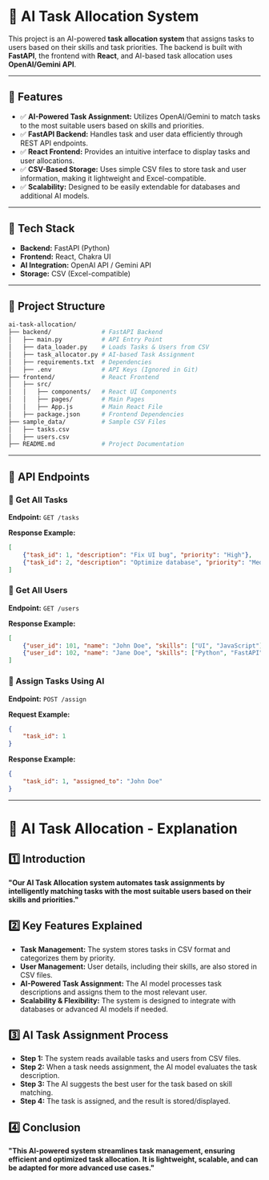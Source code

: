 # 🚀 AI Task Allocation System

This project is an AI-powered **task allocation system** that assigns tasks to users based on their skills and task priorities. The backend is built with **FastAPI**, the frontend with **React**, and AI-based task allocation uses **OpenAI/Gemini API**.

---

## 📌 Features

- ✅ **AI-Powered Task Assignment:** Utilizes OpenAI/Gemini to match tasks to the most suitable users based on skills and priorities.
- ✅ **FastAPI Backend:** Handles task and user data efficiently through REST API endpoints.
- ✅ **React Frontend:** Provides an intuitive interface to display tasks and user allocations.
- ✅ **CSV-Based Storage:** Uses simple CSV files to store task and user information, making it lightweight and Excel-compatible.
- ✅ **Scalability:** Designed to be easily extendable for databases and additional AI models.

---

## 🦜 Tech Stack

- **Backend:** FastAPI (Python)
- **Frontend:** React, Chakra UI
- **AI Integration:** OpenAI API / Gemini API
- **Storage:** CSV (Excel-compatible)

---

## 📂 Project Structure
```bash
ai-task-allocation/
├── backend/              # FastAPI Backend
│   ├── main.py           # API Entry Point
│   ├── data_loader.py    # Loads Tasks & Users from CSV
│   ├── task_allocator.py # AI-based Task Assignment
│   ├── requirements.txt  # Dependencies
│   ├── .env              # API Keys (Ignored in Git)
├── frontend/             # React Frontend
│   ├── src/
│   │   ├── components/   # React UI Components
│   │   ├── pages/        # Main Pages
│   │   ├── App.js        # Main React File
│   ├── package.json      # Frontend Dependencies
├── sample_data/          # Sample CSV Files
│   ├── tasks.csv
│   ├── users.csv
├── README.md             # Project Documentation
```

---

## 💽 API Endpoints

### 🔹 Get All Tasks
**Endpoint:** `GET /tasks`

**Response Example:**
```json
[
    {"task_id": 1, "description": "Fix UI bug", "priority": "High"},
    {"task_id": 2, "description": "Optimize database", "priority": "Medium"}
]
```

### 🔹 Get All Users
**Endpoint:** `GET /users`

**Response Example:**
```json
[
    {"user_id": 101, "name": "John Doe", "skills": ["UI", "JavaScript"]},
    {"user_id": 102, "name": "Jane Doe", "skills": ["Python", "FastAPI"]}
]
```

### 🔹 Assign Tasks Using AI
**Endpoint:** `POST /assign`

**Request Example:**
```json
{
    "task_id": 1
}
```

**Response Example:**
```json
{
    "task_id": 1, "assigned_to": "John Doe"
}
```

---

# 🎤 AI Task Allocation - Explanation

## 1️⃣ Introduction
**"Our AI Task Allocation system automates task assignments by intelligently matching tasks with the most suitable users based on their skills and priorities."**

## 2️⃣ Key Features Explained
- **Task Management:** The system stores tasks in CSV format and categorizes them by priority.
- **User Management:** User details, including their skills, are also stored in CSV files.
- **AI-Powered Task Assignment:** The AI model processes task descriptions and assigns them to the most relevant user.
- **Scalability & Flexibility:** The system is designed to integrate with databases or advanced AI models if needed.

## 3️⃣ AI Task Assignment Process
- **Step 1:** The system reads available tasks and users from CSV files.
- **Step 2:** When a task needs assignment, the AI model evaluates the task description.
- **Step 3:** The AI suggests the best user for the task based on skill matching.
- **Step 4:** The task is assigned, and the result is stored/displayed.

## 4️⃣ Conclusion
**"This AI-powered system streamlines task management, ensuring efficient and optimized task allocation. It is lightweight, scalable, and can be adapted for more advanced use cases."**

